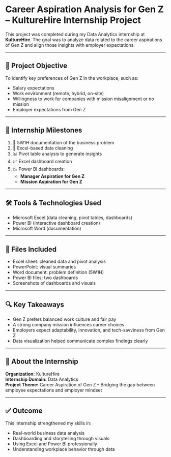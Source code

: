 # Career Aspiration Analysis for Gen Z – KultureHire Internship Project

This project was completed during my Data Analytics internship at **KultureHire**. The goal was to analyze data related to the career aspirations of Gen Z and align those insights with employer expectations.

---

## 🧠 Project Objective

To identify key preferences of Gen Z in the workplace, such as:
- Salary expectations
- Work environment (remote, hybrid, on-site)
- Willingness to work for companies with mission misalignment or no mission
- Employer expectations from Gen Z

---

## 📌 Internship Milestones

1. 📄 5W1H documentation of the business problem
2. 🧹 Excel-based data cleaning
3. 📊 Pivot table analysis to generate insights
4. 📈 Excel dashboard creation
5. 📉 Power BI dashboards:
   - **Manager Aspiration for Gen Z**
   - **Mission Aspiration for Gen Z**

---

## 🛠 Tools & Technologies Used

- Microsoft Excel (data cleaning, pivot tables, dashboards)
- Power BI (interactive dashboard creation)
- Microsoft Word (documentation)

---

## 📂 Files Included

- Excel sheet: cleaned data and pivot analysis
- PowerPoint: visual summaries
- Word document: problem definition (5W1H)
- Power BI files: two dashboards
- Screenshots of dashboards and visuals

---

## 🔍 Key Takeaways

- Gen Z prefers balanced work culture and fair pay
- A strong company mission influences career choices
- Employers expect adaptability, innovation, and tech-savviness from Gen Z
- Data visualization helped communicate complex findings clearly

---

## 📢 About the Internship

**Organization:** KultureHire  
**Internship Domain:** Data Analytics  
**Project Theme:** Career Aspiration of Gen Z – Bridging the gap between employee expectations and employer mindset

---

## ✅ Outcome

This internship strengthened my skills in:
- Real-world business data analysis
- Dashboarding and storytelling through visuals
- Using Excel and Power BI professionally
- Understanding workplace behavior through data

